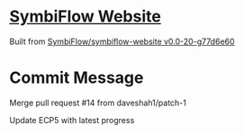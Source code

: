# [SymbiFlow Website](https://symbiflow.github.io)

Built from [SymbiFlow/symbiflow-website v0.0-20-g77d6e60](https://github.com/SymbiFlow/symbiflow-website/commit/77d6e60581c62bc16d82ca04e250ab3117955d79)

# Commit Message

Merge pull request #14 from daveshah1/patch-1

Update ECP5 with latest progress
